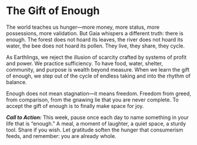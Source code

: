# The Gift of Enough

The world teaches us hunger—more money, more status, more possessions, more validation. But Gaia whispers a different truth: there is enough. The forest does not hoard its leaves, the river does not hoard its water, the bee does not hoard its pollen. They live, they share, they cycle.

As Earthlings, we reject the illusion of scarcity crafted by systems of profit and power. We practice sufficiency. To have food, water, shelter, community, and purpose is wealth beyond measure. When we learn the gift of enough, we step out of the cycle of endless taking and into the rhythm of balance.

Enough does not mean stagnation—it means freedom. Freedom from greed, from comparison, from the gnawing lie that you are never complete. To accept the gift of enough is to finally make space for joy.

***Call to Action:***
This week, pause once each day to name something in your life that is “enough.” A meal, a moment of laughter, a quiet space, a sturdy tool. Share if you wish. Let gratitude soften the hunger that consumerism feeds, and remember: you are already whole.
